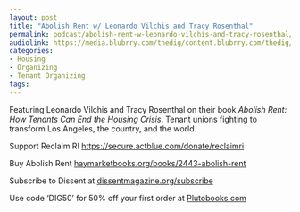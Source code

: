 ```yaml
---
layout: post
title: "Abolish Rent w/ Leonardo Vilchis and Tracy Rosenthal"
permalink: podcast/abolish-rent-w-leonardo-vilchis-and-tracy-rosenthal/
audiolink: https://media.blubrry.com/thedig/content.blubrry.com/thedig/The_Dig-EP_473-AbolishRent.mp3
categories:
- Housing
- Organizing
- Tenant Organizing
tags:
---
```




Featuring Leonardo Vilchis and Tracy Rosenthal on their book *Abolish Rent: How Tenants Can End the Housing Crisis*. Tenant unions fighting to transform Los Angeles, the country, and the world.



Support Reclaim RI <https://secure.actblue.com/donate/reclaimri>



Buy Abolish Rent [haymarketbooks.org/books/2443-abolish-rent](http://haymarketbooks.org/books/2443-abolish-rent)



Subscribe to Dissent at [dissentmagazine.org/subscribe](http://dissentmagazine.org/subscribe)



Use code ‘DIG50’ for 50% off your first order at [Plutobooks.com](http://Plutobooks.com)

